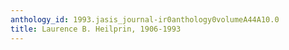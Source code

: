 ```yaml
---
anthology_id: 1993.jasis_journal-ir0anthology0volumeA44A10.0
title: Laurence B. Heilprin, 1906-1993
---
```

